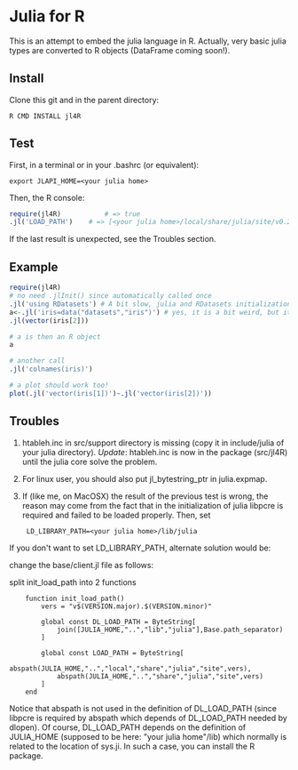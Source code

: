 # Julia for R

This is an attempt to embed the julia language in R. Actually, very basic julia types are converted to R objects (DataFrame coming soon!).


## Install

Clone this git and in the parent directory:

	R CMD INSTALL jl4R
		
## Test

First, in a terminal or in your .bashrc (or equivalent):

	export JLAPI_HOME=<your julia home>

Then, the R console:

```{.R execute="false"}
require(jl4R)			# => true
.jl('LOAD_PATH')	# => [<your julia home>/local/share/julia/site/v0.2", "<your julia home>/share/julia/site/v0.2"]
```

If the last result is unexpected, see the Troubles section.

## Example
```{.R execute="false"}
require(jl4R)
# no need .jlInit() since automatically called once
.jl('using RDatasets') # A bit slow, julia and RDatasets initializations
a<-.jl('iris=data("datasets","iris")') # yes, it is a bit weird, but it is for testing!
.jl(vector(iris[2]))

# a is then an R object
a

# another call
.jl('colnames(iris)')

# a plot should work too!
plot(.jl('vector(iris[1])')~.jl('vector(iris[2])'))
```

## Troubles

1. htableh.inc in src/support directory is missing (copy it in include/julia of your julia directory). *Update*: htableh.inc is now in the package (src/jl4R) until the julia core solve the problem. 
1. For linux user, you should also put jl_bytestring_ptr in julia.expmap.
1. If (like me, on MacOSX) the result of the previous test is wrong, the reason may come from the fact that in the initialization of julia libpcre is required and failed to be loaded properly. Then, set

		LD_LIBRARY_PATH=<your julia home>/lib/julia

If you don't want to set LD_LIBRARY_PATH, alternate solution would be: 

change the base/client.jl file as follows: 

split init_load_path into 2 functions
```{.julia execute="false"}
	function init_load_path()
		vers = "v$(VERSION.major).$(VERSION.minor)"
		
		global const DL_LOAD_PATH = ByteString[
			join([JULIA_HOME,"..","lib","julia"],Base.path_separator)
		]
		
		global const LOAD_PATH = ByteString[
			abspath(JULIA_HOME,"..","local","share","julia","site",vers),
			abspath(JULIA_HOME,"..","share","julia","site",vers)
		]
	end
```
Notice that abspath is not used in the definition of DL_LOAD_PATH (since libpcre is required by abspath which depends of DL_LOAD_PATH needed by dlopen). 
Of course, DL_LOAD_PATH depends on the definition of JULIA_HOME (supposed to be here: "your julia home"/lib) which normally is related to 
the location of sys.ji. In such a case, you can install the R package.


